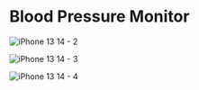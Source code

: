 # Blood Pressure Monitor

![iPhone 13   14 - 2](https://github.com/Thusi123/Blood-Pressure-Monitor-/assets/155604493/7c612dae-220a-47c4-93cf-f014dc2cbff7)

![iPhone 13   14 - 3](https://github.com/Thusi123/Blood-Pressure-Monitor-/assets/155604493/6f3e9bbc-dd8f-42d4-96d8-e62994fe8853)

![iPhone 13   14 - 4](https://github.com/Thusi123/Blood-Pressure-Monitor-/assets/155604493/7667b970-1abb-4a82-a54c-85676f31548d)

